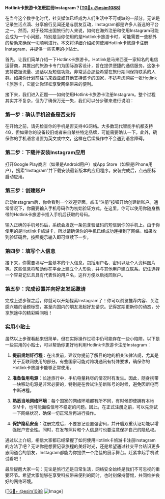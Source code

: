 **Hotlink卡旅游卡怎麽註冊Instagram？[[TG💪+ @esim1088](https://t.me/s/esim1088)]**

在当今这个数字化时代，社交媒体已经成为人们生活中不可或缺的一部分。无论是记录生活点滴、分享旅行见闻还是与朋友互动，Instagram都是许多人首选的平台之一。然而，对于经常出国旅行的人来说，如何在海外注册和使用Instagram可能会成为一个小问题。特别是当你使用的是Hotlink卡旅游卡时，可能需要一些额外的帮助来确保一切顺利进行。本文将详细介绍如何使用Hotlink卡旅游卡注册Instagram，并提供一些实用的小贴士。

首先，让我们简单介绍一下Hotlink卡旅游卡。Hotlink是马来西亚一家知名的电信运营商，其推出的旅游卡专门为国际游客设计，旨在提供便捷的通信服务。这张卡支持数据流量、通话以及短信功能，非常适合那些希望在旅行期间保持联系的人群。如果你计划前往马来西亚或其他支持该卡的国家，不妨考虑购买一张Hotlink卡旅游卡，它能让你轻松享受网络带来的便利。

接下来，我们进入正题——如何使用Hotlink卡旅游卡注册Instagram。整个过程其实并不复杂，但为了确保万无一失，我们可以分步骤来进行说明：

### 第一步：确认手机设备是否支持

在开始之前，请先检查你的手机是否支持4G网络。大多数现代智能手机都支持4G，但如果你的设备较旧或者来自某些特定品牌，可能需要确认一下。此外，确保你的手机语言设置为英文或中文，这样在后续操作中不会遇到语言障碍。

### 第二步：下载并安装Instagram应用

打开Google Play商店（如果是Android用户）或App Store（如果是iPhone用户），搜索“Instagram”并下载安装最新版本的应用程序。安装完成后，点击图标启动应用。

### 第三步：创建账户

启动Instagram后，你会看到一个欢迎界面。点击“注册”按钮开始创建新账户。通常情况下，你需要输入手机号码作为初始验证方式。在这里，你可以使用你随身携带的Hotlink卡旅游卡插入手机后获取的号码。

输入正确的手机号码后，系统会发送一条包含验证码的短信到你的手机上。由于你使用的是Hotlink卡旅游卡，所以请确保你的手机已经成功连接到了网络。如果收到验证码后，按照提示输入即可继续下一步。

### 第四步：填写个人信息

接下来，你需要填写一些基本的个人信息，包括用户名、密码以及个人资料图片等。这些信息将帮助你在平台上建立个人形象，并与其他用户建立联系。记住选择一个容易记忆且具有代表性的用户名，这样方便以后找回账户。

### 第五步：完成设置并向好友发起邀请

完成上述步骤之后，你就可以开始探索Instagram了！你可以浏览推荐内容、关注感兴趣的话题标签，甚至向国内的朋友发起好友请求。记得定期更新你的动态，分享旅途中的精彩瞬间哦！

### 实用小贴士

虽然以上步骤看起来很简单，但在实际操作过程中仍可能存在一些小陷阱。以下是一些实用的小贴士，可以帮助你更好地利用Hotlink卡旅游卡注册Instagram：

1. **提前规划好行程**：在出发前，建议你提前了解目的地的相关法律法规，尤其是关于互联网使用的部分。有些国家可能对跨境通讯有特殊要求，确保你的Hotlink卡旅游卡能够正常使用。
   
2. **准备备用电源**：长途旅行中，手机电量耗尽的情况时有发生。因此，随身携带一块移动电源是非常必要的，特别是在尝试注册新账号的时候，避免因断电而中断进程。

3. **熟悉当地网络环境**：每个国家的网络环境都有所不同，有时候即使拥有本地SIM卡，也可能面临信号不稳定的问题。因此，在正式注册之前，可以先测试一下网络状况，确保一切正常后再进行操作。

4. **保护隐私安全**：注册完成后，不要忘记设置强密码，并开启双重认证功能以增强账户安全性。同时，在发布照片和个人信息时也要注意保护自己的隐私权。

通过以上介绍，相信大家都已经掌握了如何使用Hotlink卡旅游卡注册Instagram的方法了吧？无论你是想要记录旅程的美好时光，还是希望通过社交平台结识更多志同道合的朋友，Instagram都能为你提供一个绝佳的展示舞台。赶紧拿起手机试试看吧！

最后提醒大家一句：无论是旅行还是日常生活，网络安全始终是我们不可忽视的重要环节。希望大家能够在享受科技带来便利的同时，也时刻保持警惕，共同维护良好的网络环境。

[[TG💪+ @esim1088](https://t.me/s/esim1088) ![Image](https://i.postimg.cc/4NQfJmqS/Snipaste-2025-05-13-00-14-12.png)]